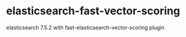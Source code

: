 # elasticsearch-fast-vector-scoring
elasticsearch 7.5.2 with fast-elasticsearch-vector-scoring plugin
